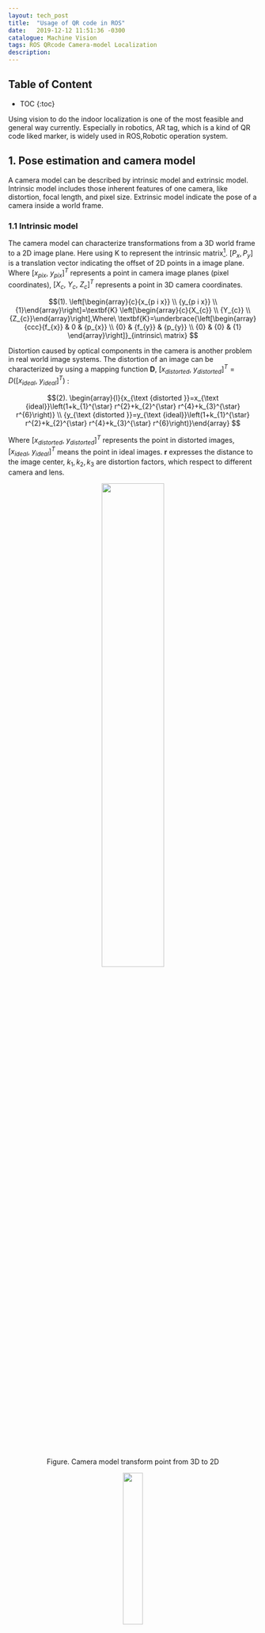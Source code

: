 ```yaml
---
layout: tech_post
title:  "Usage of QR code in ROS"
date:   2019-12-12 11:51:36 -0300
catalogue: Machine Vision
tags: ROS QRcode Camera-model Localization
description: 
---
```

## Table of Content
* TOC
{:toc}


Using vision to do the indoor localization is one of the most feasible and general way currently. Especially in robotics, AR tag, which is a kind of QR code liked marker, is widely used in ROS,Robotic operation system.   

## 1. Pose estimation and camera model
A camera model can be described by intrinsic model and extrinsic model. Intrinsic model includes those inherent features of one camera, like distortion, focal length, and pixel size. Extrinsic model indicate the pose of a camera inside a world frame.   

### 1.1 Intrinsic model
The camera model can characterize transformations from a 3D world frame to a 2D
image plane. Here using K to represent the intrinsic matrix[<sup>1</sup>](#refer-anchor-1). $[P_x,P_y]$ is a translation vector indicating the offset of 2D points in a image plane. Where $[x_{pix},\  y_{pix}]^T$ represents a point in camera image planes (pixel coordinates), $[X_{c},\  Y_{c},\  Z_{c}]^T$ represents a point in 3D camera coordinates.

$$(1). 
 \left[\begin{array}{c}{x_{p i x}} \\ {y_{p i x}} \\ {1}\end{array}\right]=\textbf{K}
 \left[\begin{array}{c}{X_{c}} \\ {Y_{c}} \\ {Z_{c}}\end{array}\right],Where\ \textbf{K}=\underbrace{\left[\begin{array}{ccc}{f_{x}} & 0 & {p_{x}} \\ {0} & {f_{y}} & {p_{y}}  \\ {0} & {0} & {1} \end{array}\right]}_{intrinsic\ matrix}
 $$

Distortion caused by optical components in the camera is another problem in real world image systems. The distortion of an image can be characterized by using a mapping function $\textbf{D}$, $[x_{distorted},\  y_{distorted}]^T=D([x_{ideal},\  y_{ideal}]^T)$ : 

$$(2). 
 \begin{array}{l}{x_{\text {distorted }}=x_{\text {ideal}}\left(1+k_{1}^{\star} r^{2}+k_{2}^{\star} r^{4}+k_{3}^{\star} r^{6}\right)} \\ {y_{\text {distorted }}=y_{\text {ideal}}\left(1+k_{1}^{\star} r^{2}+k_{2}^{\star} r^{4}+k_{3}^{\star} r^{6}\right)}\end{array}
 $$

Where $[x_{distorted},\  y_{distorted}]^T$ represents the point in distorted images, $[x_{ideal},\  y_{ideal}]^T$ means the point in ideal images. $\textbf{r}$ expresses the distance to the image center, $k_1,k_2,k_3$ are distortion factors, which respect to different camera and lens. 

<div align=center><img width = '50%' height ='50%' src ="/blog_photos/Machine_Vision/camera_3D2D.jpg"/><p>Figure. Camera model transform point from 3D to 2D</p>

<img width = '28%' height ='28%' src ="/blog_photos/Machine_Vision/distortion_image.jpg"/>
<p>Figure. Distortion transfer</p>
</div>


### 1.2 Extrinsic model(Pose estimation)
Extrinsic parameters indicate the pose of cameras related to the world frames, which is represented by the rotation matrix $\mathbf{R}$ and translation vector $\mathbf{t}$. The transformation from world frames $\mathbf{P_{w}}$ to camera coordinates $\mathbf{P_{c}}$ is showing below, in equation (3).  



$$
(3). \mathbf{P_{c}} = [\mathbf{R} | \mathbf{t}] \mathbf{P_{w}}
$$

<div align=center><img width = '50%' height ='50%' src ="/blog_photos/Machine_Vision/Transfomation_matrix.jpg"/><p>Figure. The transformation from world frame to camera coordinate</p>
</div>


Combining the equation(1), (2), and (3), the transformation from world coordinates to image planes can be established in equation (4). 


$$(4).
{	\left[ \begin{array}{c} {x_{pix}}\\y_{pix}\\{1}\end{array}\right ]}{
	=\textbf{D}(
	{
		\textbf{K}\left[ \begin{array}{c}
		x_c\\
		y_c\\
		z_c
		\end{array} 
		\right ]}
	)}
{
	=\underbrace{ \textbf{D}(
	\underbrace{\textbf{K}\underbrace{[\textbf{R}|\textbf{t}]
	{
		\left[ \begin{array}{c}	X_w\\Y_w\\Z_w\\1\end{array}\right ]}
	)}_{world\ coords\ to\ camera\ coords}}_{camera\ coords\ to\ film\ coords}}_{film\
coords\ to\ pixel\ coords}}   
$$

In (4), the intrinsic parameters, $\textbf{D}$, and $\textbf{K}$ can be identified by doing camera calibration and the $\mathbf{P_w}$ can be known by using prior designed artificial features. Finally, $\textbf{R}$ and $\textbf{t}$ can be retrieved By solving (4).

## 2. Ar_track_alvar (A QRcode package in ROS)

### 2.1 Introduction of Ar_track_alvar
Ar_track_alvar is a package in ROS based on ALVAR library. ALVAR is a
suite of SDKs and products that help researchers and engineers to create augmented
reality applications. In Ar_track_alvar, it provides the fast object recognition
and tracking through fiducials. The fiducials or markers can be also generated with
Ar_track_alvar, which looks like QR-code. The markers with several features help
to be detected, such as clear border and unique pattern. Combined with the prior
knowledge, the size of markers and camera intrinsic matrix, the 2D image plane will
be transformed to 3D world frame. Here is the official website of [Ar_track_alvar](http://wiki.ros.org/ar_track_alvar).




### 2.2 Launch File

```xml

<launch>
   <node name="usb_cam" pkg="usb_cam" type="usb_cam_node" output="screen" >
    <param name="video_device" value="/dev/video1" />
    <param name="image_width" value="1280"/>
    <param name="image_height" value="720"/>
    <param name="pixel_format" value="yuyv" />
    <param name="camera_frame_id" value="usb_cam" />
    <param name="io_method" value="mmap"/>
    <param name="camera_info_url" type="string" value="file://$(find robot_vision)/launch/calib170/white.yaml" />
  </node>

    <node pkg="tf" type="static_transform_publisher" name="world_to_cam" 
          args="0 0 0.5 1.04 0 -1.57 /map usb_cam 10" />
        <arg name="marker_size" default="4.5" />
	<arg name="max_new_marker_error" default="0.08" />
	<arg name="max_track_error" default="0.2" />
	
	<arg name="cam_image_topic" default="/usb_cam/image_raw" />
	<arg name="cam_info_topic" default="/usb_cam/camera_info" />
	<arg name="output_frame" default="usb_cam" />



	<node name="ar_track_alvar" pkg="ar_track_alvar" type="individualMarkersNoKinect" respawn="false" output="screen">
		<param name="marker_size"           type="double" value="$(arg marker_size)" />
		<param name="max_new_marker_error"  type="double" value="$(arg max_new_marker_error)" />
		<param name="max_track_error"       type="double" value="$(arg max_track_error)" />
		<param name="output_frame"          type="string" value="$(arg output_frame)" />

		<remap from="camera_image"  to="$(arg cam_image_topic)" />
		<remap from="camera_info"   to="$(arg cam_info_topic)" />
	</node>

</launch>

```

### 2.3 Predefined Ar_track_alvar Message header

The information shared between ROS nodes, processes, is packaged in 'messages'. A predefined [Ar_track_alvar message](http://docs.ros.org/melodic/api/ar_track_alvar_msgs/html/msg/AlvarMarkers.html) is shown:

**AlvarMarkers message:**

One AlvarMarker**s** message may includes several 'AlvarMarker' message, the number of 'AlvarMarker' message depends on how many marks are found by camera. 

<div align=center><img width = '100%' height ='100%' src ="/blog_photos/Machine_Vision/AR_track_alvar_msgs.png"/>
</div>

**AlvarMarker message:**

AlvarMarker message contains the 6 degrees of freedom pose information.

<div align=center><img width = '100%' height ='100%' src ="/blog_photos/Machine_Vision/AR_track_alvar_msg1.png"/>
</div>

### 2.4 Example code in C++
When writing the application to solve the position and id_number of Alvar marker in C++, one thing should be alert:
When you have multiple markers at same time alvarmarkers message will wrapper all alvarmark inside a array structure, which like: `message.markers[i]`. 

Here is an example about how to use alvarmarkers message in a callback function:

```cpp

void AR::pose_CB(const ar_track_alvar_msgs::AlvarMarkers &msg) {

	if (!msg.markers.empty()) {
    int mkr_cnt = msg.markers.size();
	 	for(i=0;i<mkr_cnt;i++){
 	 		print("maker_id = %d", msg.markers[i].id);
		        
			tf::Quaternion q(msg.markers[i].pose.pose.orientation.x, msg.markers[i].pose.pose.orientation.y, msg.markers[i].pose.pose.orientation.z, msg.markers[i].pose.pose.orientation.w);
      		tf::Matrix3x3 m(q);
      		double roll, pitch, yaw;
      		m.getRPY(roll, pitch, yaw);
			// return the pose of robot1
      		printf("the position of marker%d x= %f,y=%f with pitch=%f \n",msg.markers[i].id,msg.markers[i].pose.pose.position.x,msg.markers[i].pose.pose.position.z, pitch);
		 }

	}
}

```



## reference

<div id="refer-anchor-1"></div>
- [1] [What is camera calibration.](https://www.mathworks.com/help/vision/ug/camera-calibration.html)

<div id="refer-anchor-2"></div>
- [2] [Distributed Formation Control for Ground Vehicles with Visual Sensing Constraint.](https://scholar.uwindsor.ca/etd/8181)

